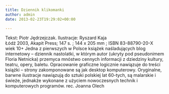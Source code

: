 ```yaml
---
title: Dziennik klikomanki
author: admin
date: 2013-02-23T19:29:02+00:00

---
```


  Tekst: Piotr Jędrzejczak. Ilustracje: Ryszard Kaja<br /> Łódź 2003, Akapit Press; 147 s. ; 144 x 205 mm ; ISBN 83-88790-20-X<br /> wiek 10+
Jedna z pierwszych w Polsce książek naśladujących blog internetowy – dziennik nastolatki, w którym autor (ukryty pod pseudonimem Floria Netnicka) przemyca mnóstwo cennych informacji z dziedziny kultury, teatru, opery, baletu. Opracowanie graficzne logicznie nawiązuje do treści książki – strony zakomponowane są jak desktop komputerowy. Oryginalne, barwne ilustracje nawiązują do sztuki polskiej lat 60-tych, są malarskie i świeże, jednakże wykonane z użyciem nowoczesnych technik i komputerowych programów.
rec. Joanna Olech
